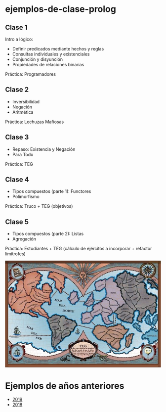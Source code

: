 # ejemplos-de-clase-prolog

## Clase 1
Intro a lógico:
 - Definir predicados mediante hechos y reglas
 - Consultas individuales y existenciales
 - Conjunción y disyunción
 - Propiedades de relaciones binarias

Práctica: Programadores

## Clase 2

- Inversibilidad
- Negación
- Aritmética

Práctica: Lechuzas Mafiosas

## Clase 3

- Repaso: Existencia y Negación
- Para Todo

Práctica: TEG

## Clase 4

- Tipos compuestos (parte 1): Functores
- Polimorfismo

Práctica: Truco + TEG (objetivos)

## Clase 5

- Tipos compuestos (parte 2): Listas
- Agregación

Práctica: Estudiantes + TEG (cálculo de ejércitos a incorporar + refactor limítrofes)

![Mapa del TEG](mapa-teg.jpg)

# Ejemplos de años anteriores

- [2019](https://github.com/pdep-mit/ejemplos-de-clase-prolog/tree/2019)
- [2018](https://github.com/pdep-mit/ejemplos-de-clase-prolog/tree/ejemplos-2018)
